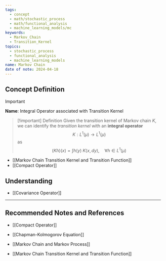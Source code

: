 ```yaml
---
tags:
  - concept
  - math/stochastic_process
  - math/functional_analysis
  - machine_learning_models/mc
keywords:
  - Markov_Chain
  - Transition_Kernel
topics:
  - stochastic_process
  - functional_analysis
  - machine_learning_models
name: Markov Chain
date of note: 2024-04-18
---
```


## Concept Definition

>[!important]
>**Name**:  Integral Operator associated with Transition Kernel

>[!important] Definition
> Given the transition kernel of Markov chain $K$, we can identify the *transition kernel* with an **integral operator** $$K: L^1(\mu) \to L^1(\mu)$$ as
>$$
>(Kh)(x) = \int h(y)\;K(x, dy), \quad \forall h \in L^1(\mu)
>$$

- [[Markov Chain Transition Kernel and Transition Function]]
- [[Compact Operator]]


## Understanding

- [[Covariance Operator]]








-----------
##  Recommended Notes and References

- [[Compact Operator]]
- [[Chapman-Kolmogorov Equation]]

- [[Markov Chain and Markov Process]]
- [[Markov Chain Transition Kernel and Transition Function]]